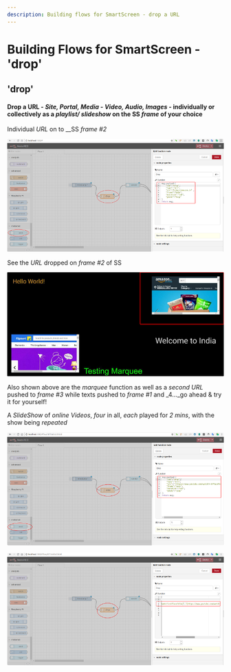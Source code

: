 ```yaml
---
description: Building flows for SmartScreen - drop a URL
---
```


# Building Flows for SmartScreen - 'drop'

## 'drop'

#### Drop a URL - _Site, Portal, Media - Video, Audio, Images_ - individually or collectively as a _playlist/ slideshow_ on the SS _frame_ of your choice

Individual _URL_ on to __SS _frame \#2_

![](.gitbook/assets/nr_fn_drop.png)



See the _URL_ dropped on _frame \#2_ of SS

![](.gitbook/assets/nr_ss_5_in_1.png)

Also shown above are the _marquee_ function as well as a _second URL_ pushed to _frame \#3_ while texts pushed to _frame \#1_ and _4..._go ahead & try it for yourself!



A _SlideShow_ of _online Videos_, _four_ in all, _each_ played for _2 mins_, with the show being _repeated_

![](.gitbook/assets/nr_fn_drop_ss1.png)

![](.gitbook/assets/nr_fn_drop_ss2.png)

